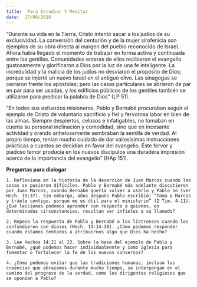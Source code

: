 ```yaml
---
title:  Para Estudiar Y Meditar
date:  17/08/2018
---
```


“Durante su vida en la Tierra, Cristo intentó sacar a los judíos de su exclusividad. La conversión del centurión y de la mujer sirofenicia son ejemplos de su obra directa al margen del pueblo reconocido de Israel. Ahora había llegado el momento de trabajar en forma activa y continuada entre los gentiles. Comunidades enteras de ellos recibieron el evangelio gustosamente y glorificaron a Dios por la luz de una fe inteligente. La incredulidad y la malicia de los judíos no desviaron el propósito de Dios; porque se injertó un nuevo Israel en el antiguo olivo. Las sinagogas se cerraron frente los apóstoles; pero las casas particulares se abrieron de par en par para ser usadas, y los edificios públicos de los gentiles también se utilizaron para predicar la palabra de Dios” (LP 51).

“En todos sus esfuerzos misioneros, Pablo y Bernabé procuraban seguir el ejemplo de Cristo de voluntario sacrificio y fiel y fervorosa labor en bien de las almas. Siempre despiertos, celosos e infatigables, no tomaban en cuenta su personal inclinación y comodidad, sino que en incesante actividad y orando anhelosamente sembraban la semilla de verdad. Al propio tiempo, tenían mucho cuidado de dar valiosísimas instrucciones prácticas a cuantos se decidían en favor del evangelio. Este fervor y piadoso temor producía en los nuevos discípulos una duradera impresión acerca de la importancia del evangelio” (HAp 151).

**Preguntas para dialogar**

`1. Reflexiona en la historia de la deserción de Juan Marcos cuando las cosas se pusieron difíciles. Pablo y Bernabé más adelante discutieron por Juan Marcos, cuando Bernabé quería volver a usarlo y Pablo no (ver Hech. 15:37). Sin embargo, años después Pablo escribió: “Toma a Marcos y tráele contigo, porque me es útil para el ministerio” (2 Tim. 4:11). ¿Qué lecciones podemos aprender con respecto a quienes, en determinadas circunstancias, resultan ser infieles a su llamado?`

`2. Repasa la respuesta de Pablo y Bernabé a los listrenses cuando los confundieron con dioses (Hech. 14:14-18). ¿Cómo podemos responder cuando estamos tentados a atribuirnos algo que Dios ha hecho?`

`3. Lee Hechos 14:21 al 23. Sobre la base del ejemplo de Pablo y Bernabé, ¿qué podemos hacer individualmente y como iglesia para fomentar o fortalecer la fe de los nuevos conversos?`

`4. ¿Cómo podemos evitar que las tradiciones humanas, incluso las creencias que abrazamos durante mucho tiempo, se interpongan en el camino del progreso de la verdad, como los dirigentes religiosos que se oponían a Pablo?`